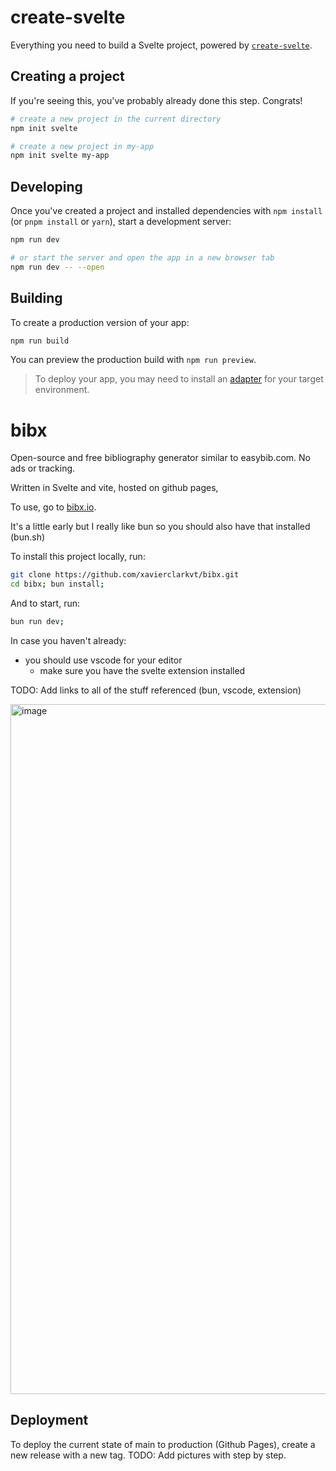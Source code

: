 # create-svelte

Everything you need to build a Svelte project, powered by [`create-svelte`](https://github.com/sveltejs/kit/tree/master/packages/create-svelte).

## Creating a project

If you're seeing this, you've probably already done this step. Congrats!

```bash
# create a new project in the current directory
npm init svelte

# create a new project in my-app
npm init svelte my-app
```

## Developing

Once you've created a project and installed dependencies with `npm install` (or `pnpm install` or `yarn`), start a development server:

```bash
npm run dev

# or start the server and open the app in a new browser tab
npm run dev -- --open
```

## Building

To create a production version of your app:

```bash
npm run build
```

You can preview the production build with `npm run preview`.

> To deploy your app, you may need to install an [adapter](https://kit.svelte.dev/docs/adapters) for your target environment.


# bibx
Open-source and free bibliography generator similar to easybib.com. No ads or tracking.

Written in Svelte and vite, hosted on github pages, 

To use, go to [bibx.io](bibx.io). 

It's a little early but I really like bun so you should also have that installed (bun.sh)

To install this project locally, run:
```bash
git clone https://github.com/xavierclarkvt/bibx.git
cd bibx; bun install;
```

And to start, run:
```bash
bun run dev;
```

In case you haven't already:
- you should use vscode for your editor
  - make sure you have the svelte extension installed

TODO: Add links to all of the stuff referenced (bun, vscode, extension)

<img width="1104" alt="image" src="https://user-images.githubusercontent.com/70333748/178888015-2a2e851e-3d83-4c02-b4e1-f14f886a317f.png">


## Deployment

To deploy the current state of main to production (Github Pages), create a new release with a new tag. TODO: Add pictures with step by step.

